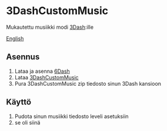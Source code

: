 # 3DashCustomMusic
Mukautettu musiikki modi [3Dash](https://delugedrop.itch.io/3dash):ille

[English](README.md)

## Asennus
1. Lataa ja asenna [6Dash](https://github.com/cgytrus/SixDash#Installation)
2. Lataa [3DashCustomMusic](https://github.com/cgytrus/ThreeDashCustomMusic/releases/latest)
3. Pura 3DashCustomMusic zip tiedosto sinun 3Dash kansioon

## Käyttö
1. Pudota sinun musiikki tiedosto leveli asetuksiin
2. se oli siinä
